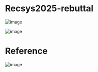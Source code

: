# Recsys2025-rebuttal
![image](https://github.com/user-attachments/assets/5ec5d4ba-a8df-4985-80a8-e4a5c064ee67)


![image](https://github.com/user-attachments/assets/23793373-e1a0-431e-80ae-c894137707a6)


# Reference
![image](https://github.com/user-attachments/assets/bcdb8da4-fc0b-4ea4-a6cb-948117054362)

